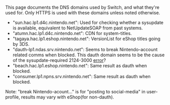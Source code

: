This page documents the DNS domains used by Switch, and what they're
used for. Only HTTPS is used with these domains unless noted otherwise.

  - "sun.hac.lp1.d4c.nintendo.net": Used for checking whether a
    sysupdate is available, equivalent to NetUpdateSOAP from past
    systems.
  - "atumn.hac.lp1.d4c.nintendo.net": CDN for system-titles.
  - "tagaya.hac.lp1.eshop.nintendo.net": VersionList for eShop titles
    going by 3DS.
  - "dauth-lp1.ndas.srv.nintendo.net": Seems to break Nintendo-account
    related comms when blocked. This dauth domain seems to be the cause
    of the sysupdate-required 2124-3000
    [error](Error%20codes.md "wikilink")?
  - "beach.hac.lp1.eshop.nintendo.net": Same result as dauth when
    blocked.
  - "consumer.lp1.npns.srv.nintendo.net": Same result as dauth when
    blocked.

Note: "break Nintendo-acount..." is for "posting to social-media" in
user-profile, results may vary with eShop(for non-dauth).
